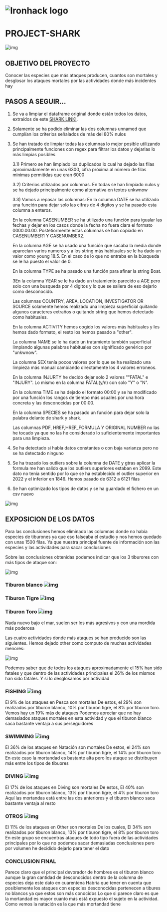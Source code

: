 #    ![Ironhack logo](https://i.imgur.com/1QgrNNw.png) 



#                                                 PROJECT-SHARK
![img](https://encrypted-tbn0.gstatic.com/images?q=tbn:ANd9GcS4_TnS44suTB8Yk99Q7KV4pwItIJadfe8jFP9YzlRx4A&s)


## OBJETIVO DEL PROYECTO

Conocer las especies que más ataques producen, cuantos son mortales y desglosar los ataques mortales por las actividades donde más incidentes hay

## PASOS A SEGUIR...

1) Se va a limpiar el dataframe original donde están todos los datos, extraídos de este [SHARK LINK!](https://www.kaggle.com/datasets/teajay/global-shark-attacks).

2) Solamente se ha podido eliminar las dos columnas unnamed que cumplían los criterios señalados de más del 80% nulos

3) Se han tratado de limpiar todas las columnas lo mejor posible utilizando principalmente funciones con regex para filtrar los datos y dejarlas lo más limpias posibles

    3.1) Primero se han limpiado los duplicados lo cual ha dejado las filas aproximadamente en unas 6300, cifra próxima al número de filas minimas permitidas que eran 6000

    3.2) Criterios utilizados por columnas. En todas se han limpiado nulos y se ha dejado principalmente como alternativa en textos unkwnow

    3.3) Vamos a repasar las columnas:
    En la columna DATE se ha utilizado una función para dejar solo las cifras de 4 digitos y se ha pasado esta columna a enteros.

    En la columna CASENUMBER se ha utilizado una función para igualar las fechas y dejar en los casos donde la fecha no fuera clara el formato 0000.00.00. Postetiormente estas columnas se han copiado en CASENUMBER1 Y CASENUMBER2.

    En la columna AGE se ha usado una función que sacaba la media donde aparecían varios numeros y a los string más habituales se le ha dado un valor como young 18.5. En el caso de lo que no entraba en la búsqueda se le ha puesto el valor de 0.

    En la columna TYPE se ha pasado una función para afinar la string Boat.

    3En la columna YEAR  se le ha dado un tratamiento parecido a AGE pero solo con una busqueda por 4 digitos y lo que se saliera de eso dejarlo como desconocido.

    Las columnas COUNTRY, AREA, LOCATION, INVESTIGATOR OR SOURCE solamente hemos realizado una limpieza superficial quitando algunos caracteres extraños o quitando string que hemos detectado como habituales.

    En la columna ACTIVITY hemos cogido los valores más habituales y les hemos dado formato, el resto los hemos pasado a "other".

    La columna NAME se le ha dado un tratamiento también superficial limpiando algunas palabras habituales con significado genérico por "unkwnow".

    La columna SEX tenía pocos valores por lo que se ha realizado una limpieza más manual cambiando directamente los 4 valores erroneos.

    En la columna INJURTY he decido dejar solo 2 valores ""FATAL" e "INJURY". Lo mismo en la columna FATAL(y/n) con solo "Y" o "N".

    En la columna TIME se ha dejado el formato 00:00 y se ha modificado por una función los rangos de tiempo más usuales por una hora concreta y las desconocidas por 00:00.

    En la columna SPECIES se ha pasado un función para dejar solo la palabra delante de shark y shark.

    Las columnas PDF, HREF,HREF_FORMULA Y ORIGINAL NUMBER no las he tocado ya que no las he considerado lo suficientemente importantes para una limpieza.


4) Se ha detectado si había datos constantes o con baja varianza pero no se ha detectado ninguno

5) Se ha trazado los outliers sobre la columna de DATE y gtras aplicar la formula me han salido que los outliers superiores estaban en 2099. Este dato no tenia sentido por lo que se ha establecido el outlier superior en 2022 y el inferior en 1846.
    Hemos pasado de 6312 a 6121 filas

6) Se han optimizado los tipos de datos y se ha guardado el fichero en un csv nuevo


![img](outliers.png)



## EXPOSICION DE LOS DATOS

Para las conclusiones hemos eliminado las columnas donde no había especies de tiburones ya que eso falseaba el estudio y nos hemos quedado con unas 1500 filas. Ya que nuestra principal fuente de información son las especies y las actividades para sacar conclusiones

Sobre las conclusiones obtenidas podemos indicar que los 3 tiburores con más tipos de ataque son:

![img](rankshark.png)

### Tiburon blanco  ![img](https://encrypted-tbn0.gstatic.com/images?q=tbn:ANd9GcQ-ZlstPfioF9FT5pbwX7LcYQF1oQ2FYYdybg&usqp=CAU)
### Tiburon Tigre ![img](https://encrypted-tbn0.gstatic.com/images?q=tbn:ANd9GcRKIwZSTucvlqblh91tvkUHX0eT_bRKJU6d4Q&usqp=CAU)
### Tiburon Toro ![img](https://encrypted-tbn0.gstatic.com/images?q=tbn:ANd9GcRYlGkYUeKhig2pDBIviSNHwAjg3uvjfsPrCg&usqp=CAU)

Nada nuevo bajo el mar, suelen ser los más agresivos y con una mordida más poderosa

Las cuatro actividades donde más ataques se han producido son las siguientes. Hemos dejado other como computo de muchas actividades menores:

![img](activity.png)

Podemos saber que de todos los ataques aproximadamente el 15% han sido fatales y que dentro de las actividades principales el 26% de los mismos han sido fatales. Y si lo desglosamos por actividad

### FISHING ![img](https://encrypted-tbn0.gstatic.com/images?q=tbn:ANd9GcQZ-li2YoHUKbE5ou_0-5Y9oI36yOBwH85LLw&usqp=CAU)

El 9% de los ataques en Pesca son mortales
De estos, el 29% son realizados por tiburon blanco, 10% por tiburon tigre, el 8% por tiburon toro. Vemos hay un 19% más de ataques
Podemos apreciar que no hay demasiados ataques mortales en esta actividad y que el tiburon blanco saca bastante ventaja a sus perseguidores

### SWIMMING ![img](https://encrypted-tbn0.gstatic.com/images?q=tbn:ANd9GcT4zaFO7_dbwK3N2bAAEN67c8PwmIUzd4ly8A&usqp=CAU)

El 36% de los ataques en Natación son mortales
De estos, el 24% son realizados por tiburon blanco, 14% por tiburon tigre, el 14% por tiburon toro
En este caso la mortandad es bastante alta pero los ataque se distribuyen más entre los tipos de tibuores

### DIVING ![img](https://encrypted-tbn0.gstatic.com/images?q=tbn:ANd9GcTSQhMioHwvNwiD9XBJTh2NJL4ELjjXNBDy8g&usqp=CAU)

El 17% de los ataques en Diving son mortales
De estos, El 40% son realizados por tiburon blanco, 13% por tiburon tigre, el 4% por tiburon toro
Aquí las mortandas está entre las dos anteriores y el tiburon blanco saca bastante ventaja al resto

### OTROS ![img](https://encrypted-tbn0.gstatic.com/images?q=tbn:ANd9GcSXUEl29714LNU3JUnTgCGCWeWH4kEiF2Y4BESG4gf63HjgRXV1ZaXV9BFnBmtLg8YfIlg&usqp=CAU)

El 11% de los ataques en Other son mortales
De los cuales, El 34% son realizados por tiburon blanco, 13% por tiburon tigre, el 8% por tiburon toro
En este grupo se encuentras ataques de todo tipo fuera de las actividades principales por lo que no podemos sacar demasiadas conclusiones pero por volumen he decidido dejarlo para tener el dato

### CONCLUSION FINAL

Parece claro que el principal devorador de hombres es el tiburon blanco aunque la gran cantidad de desconocidos dentro de la columna de especies deja este dato en cuarentena
Habría que tener en cuenta que posiblemente los ataques con especies desconocidas pertenecen a tibures no blancos ya que estos son más conocidos
Lo que si parece claro es que la mortandad es mayor cuanto más está expuesto el sujeto en la actividad. Como vemos la natación es la que más mortandad tiene














